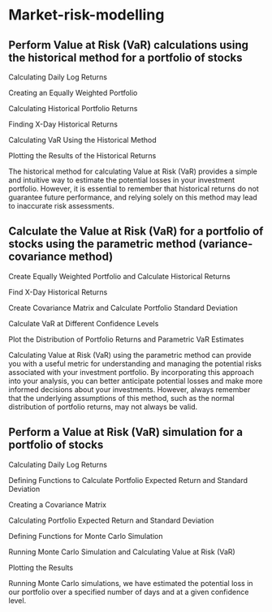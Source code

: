 # Market-risk-modelling
## Perform Value at Risk (VaR) calculations using the historical method for a portfolio of stocks
Calculating Daily Log Returns

Creating an Equally Weighted Portfolio

Calculating Historical Portfolio Returns

Finding X-Day Historical Returns

Calculating VaR Using the Historical Method

Plotting the Results of the Historical Returns

The historical method for calculating Value at Risk (VaR) provides a simple and intuitive way to estimate the potential losses in your investment portfolio. However, it is essential to remember that historical returns do not guarantee future performance, and relying solely on this method may lead to inaccurate risk assessments.
## Calculate the Value at Risk (VaR) for a portfolio of stocks using the parametric method (variance-covariance method)
Create Equally Weighted Portfolio and Calculate Historical Returns

Find X-Day Historical Returns

Create Covariance Matrix and Calculate Portfolio Standard Deviation

Calculate VaR at Different Confidence Levels

Plot the Distribution of Portfolio Returns and Parametric VaR Estimates

Calculating Value at Risk (VaR) using the parametric method can provide you with a useful metric for understanding and managing the potential risks associated with your investment portfolio. By incorporating this approach into your analysis, you can better anticipate potential losses and make more informed decisions about your investments. However, always remember that the underlying assumptions of this method, such as the normal distribution of portfolio returns, may not always be valid.

## Perform a Value at Risk (VaR) simulation for a portfolio of stocks
Calculating Daily Log Returns

Defining Functions to Calculate Portfolio Expected Return and Standard Deviation

Creating a Covariance Matrix

Calculating Portfolio Expected Return and Standard Deviation

Defining Functions for Monte Carlo Simulation

Running Monte Carlo Simulation and Calculating Value at Risk (VaR)

Plotting the Results

Running Monte Carlo simulations, we have estimated the potential loss in our portfolio over a specified number of days and at a given confidence level.
